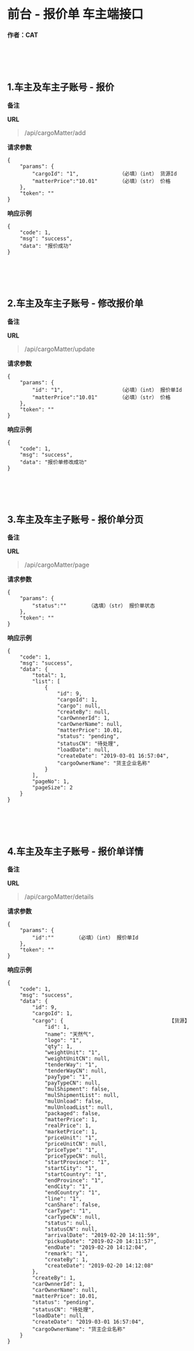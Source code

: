 # 前台 - 报价单 车主端接口 #

**作者：CAT**    



<br><br><br>


## 1.车主及车主子账号 - 报价 ##

**备注**
    

**URL**
>/api/cargoMatter/add

**请求参数**

    {
    	"params": {
            "cargoId": "1",             （必填）（int） 货源Id
		    "matterPrice":"10.01"       （必填）（str） 价格
    	},
    	"token": ""
	}

**响应示例**

    {
        "code": 1,
        "msg": "success",
        "data": "报价成功"
    }

<br><br><br>


## 2.车主及车主子账号 - 修改报价单 ##

**备注**
    

**URL**
>/api/cargoMatter/update

**请求参数**

    {
    	"params": {
            "id": "1",                  （必填）（int） 报价单Id
		    "matterPrice":"10.01"       （必填）（str） 价格
    	},
    	"token": ""
	}

**响应示例**

    {
        "code": 1,
        "msg": "success",
        "data": "报价单修改成功"
    }

<br><br><br>


## 3.车主及车主子账号 - 报价单分页 ##

**备注**
    

**URL**
>/api/cargoMatter/page

**请求参数**

    {
    	"params": {
		    "status":""       （选填）（str） 报价单状态
    	},
    	"token": ""
	}

**响应示例**

    {
        "code": 1,
        "msg": "success",
        "data": {
            "total": 1,
            "list": [
                {
                    "id": 9,
                    "cargoId": 1,
                    "cargo": null,
                    "createBy": null,
                    "carOwnnerId": 1,
                    "carOwnerName": null,
                    "matterPrice": 10.01,
                    "status": "pending",
                    "statusCN": "待处理",
                    "loadDate": null,
                    "createDate": "2019-03-01 16:57:04",
                    "cargoOwnerName": "货主企业名称"
                }
            ],
            "pageNo": 1,
            "pageSize": 2
        }
    }

<br><br><br>


## 4.车主及车主子账号 - 报价单详情 ##

**备注**
    

**URL**
>/api/cargoMatter/details

**请求参数**

    {
    	"params": {
		    "id":""       （必填）（int） 报价单Id
    	},
    	"token": ""
	}

**响应示例**

    {
        "code": 1,
        "msg": "success",
        "data": {
            "id": 9,
            "cargoId": 1,
            "cargo": {                                  【货源】
                "id": 1,
                "name": "天然气",
                "logo": "1",
                "qty": 1,
                "weightUnit": "1",
                "weightUnitCN": null,
                "tenderWay": "1",
                "tenderWayCN": null,
                "payType": "1",
                "payTypeCN": null,
                "mulShipment": false,
                "mulShipmentList": null,
                "mulUnload": false,
                "mulUnloadList": null,
                "packaged": false,
                "matterPrice": 1,
                "realPrice": 1,
                "marketPrice": 1,
                "priceUnit": "1",
                "priceUnitCN": null,
                "priceType": "1",
                "priceTypeCN": null,
                "startProvince": "1",
                "startCity": "1",
                "startCountry": "1",
                "endProvince": "1",
                "endCity": "1",
                "endCountry": "1",
                "line": "1",
                "canShare": false,
                "carType": "1",
                "carTypeCN": null,
                "status": null,
                "statusCN": null,
                "arrivalDate": "2019-02-20 14:11:59",
                "pickupDate": "2019-02-20 14:11:57",
                "endDate": "2019-02-20 14:12:04",
                "remark": "1",
                "createBy": 1,
                "createDate": "2019-02-20 14:12:08"
            },
            "createBy": 1,
            "carOwnnerId": 1,
            "carOwnerName": null,
            "matterPrice": 10.01,
            "status": "pending",
            "statusCN": "待处理",
            "loadDate": null,
            "createDate": "2019-03-01 16:57:04",
            "cargoOwnerName": "货主企业名称"
        }
    }

<br><br><br>

